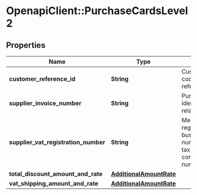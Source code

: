 # OpenapiClient::PurchaseCardsLevel2

## Properties
Name | Type | Description | Notes
------------ | ------------- | ------------- | -------------
**customer_reference_id** | **String** | Customer code/customer reference ID. | [optional] 
**supplier_invoice_number** | **String** | Purchase identifier/merchant-related data. | [optional] 
**supplier_vat_registration_number** | **String** | Merchant VAT registration/single business reference number/merchant tax ID or corporation VAT number. | [optional] 
**total_discount_amount_and_rate** | [**AdditionalAmountRate**](AdditionalAmountRate.md) |  | [optional] 
**vat_shipping_amount_and_rate** | [**AdditionalAmountRate**](AdditionalAmountRate.md) |  | [optional] 


